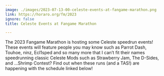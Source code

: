 ```yaml
---
image: ./images/2023-07-13-00-celeste-events-at-fangame-marathon.png
link: https://horaro.org/fm/2023
ignore: false
title: Celeste Events at Fangame Marathon

---
```


The 2023 Fangame Marathon is hosting some Celeste speedrun events! These events will feature people you may know such as Parrot Dash, Touhoe, ninz, Ecl1sped and so many more that I can’t fit their names speedrunning classic Celeste Mods such as Strawberry Jam, The D-Sides, and ...Shrimp Contest? Find out when these runs (and a TAS!) are happening with the schedule linked below!